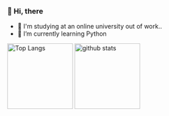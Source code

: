 ### 👋 Hi, there
- :telescope: I'm studying at an online university out of work..
- 🌱 I’m currently learning Python

<!---
KentAnak/KentAnak is a ✨ special ✨ repository because its `README.md` (this file) appears on your GitHub profile.
You can click the Preview link to take a look at your changes.
--->
<p align="left"> 
  <img alt="Top Langs" height="150px" src="https://github-readme-stats.vercel.app/api/top-langs/?username=KentAnak&layout=compact&show_icons=true" />
  <img alt="github stats" height="150px" src="https://github-readme-stats.vercel.app/api?username=KentAnak&show_icons=ture" />
</p>
